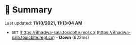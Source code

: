 # 📖 Summary
Last updated: **11/10/2021, 11:13:04 AM**

- `GET` [https://Bhadwa-sala.toxicblte.repl.co](https://Bhadwa-sala.toxicblte.repl.co) - **Down** (622ms)
